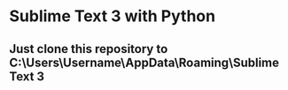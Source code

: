 # Sublime Text 3 with Python
## Just clone this repository to C:\Users\Username\AppData\Roaming\Sublime Text 3
